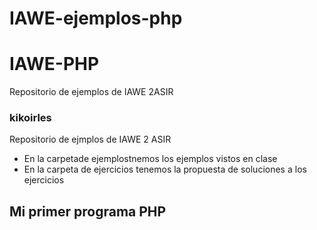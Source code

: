 # IAWE-ejemplos-php
# IAWE-PHP
Repositorio de ejemplos de IAWE 2ASIR
### kikoirles

Repositorio de ejmplos de IAWE 2 ASIR

* En la carpetade ejemplostnemos los ejemplos vistos en clase 
* En la carpeta de ejercicios tenemos la propuesta de soluciones a los ejercicios 

## Mi primer programa PHP

